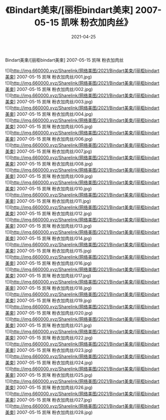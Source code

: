 ﻿---
layout: post
title:  《Bindart美束/[丽柜bindart美束] 2007-05-15 凯咪 粉衣加肉丝》
date:   2021-04-25
img: http://img.660000.xyz/Sharelink/网络美图/2021/Bindart美束/[丽柜bindart美束] 2007-05-15 凯咪 粉衣加肉丝/000.jpg
categories: [美女, 清纯, 唯美]
---

Bindart美束/[丽柜bindart美束] 2007-05-15 凯咪 粉衣加肉丝

 ![](http://img.660000.xyz/Sharelink/网络美图/2021/Bindart美束/[丽柜bindart美束] 2007-05-15 凯咪 粉衣加肉丝/001.jpg) <br>![](http://img.660000.xyz/Sharelink/网络美图/2021/Bindart美束/[丽柜bindart美束] 2007-05-15 凯咪 粉衣加肉丝/002.jpg) <br>![](http://img.660000.xyz/Sharelink/网络美图/2021/Bindart美束/[丽柜bindart美束] 2007-05-15 凯咪 粉衣加肉丝/003.jpg) <br>![](http://img.660000.xyz/Sharelink/网络美图/2021/Bindart美束/[丽柜bindart美束] 2007-05-15 凯咪 粉衣加肉丝/004.jpg) <br>![](http://img.660000.xyz/Sharelink/网络美图/2021/Bindart美束/[丽柜bindart美束] 2007-05-15 凯咪 粉衣加肉丝/005.jpg) <br>![](http://img.660000.xyz/Sharelink/网络美图/2021/Bindart美束/[丽柜bindart美束] 2007-05-15 凯咪 粉衣加肉丝/006.jpg) <br>![](http://img.660000.xyz/Sharelink/网络美图/2021/Bindart美束/[丽柜bindart美束] 2007-05-15 凯咪 粉衣加肉丝/007.jpg) <br>![](http://img.660000.xyz/Sharelink/网络美图/2021/Bindart美束/[丽柜bindart美束] 2007-05-15 凯咪 粉衣加肉丝/008.jpg) <br>![](http://img.660000.xyz/Sharelink/网络美图/2021/Bindart美束/[丽柜bindart美束] 2007-05-15 凯咪 粉衣加肉丝/009.jpg) <br>![](http://img.660000.xyz/Sharelink/网络美图/2021/Bindart美束/[丽柜bindart美束] 2007-05-15 凯咪 粉衣加肉丝/010.jpg) <br>![](http://img.660000.xyz/Sharelink/网络美图/2021/Bindart美束/[丽柜bindart美束] 2007-05-15 凯咪 粉衣加肉丝/011.jpg) <br>![](http://img.660000.xyz/Sharelink/网络美图/2021/Bindart美束/[丽柜bindart美束] 2007-05-15 凯咪 粉衣加肉丝/012.jpg) <br>![](http://img.660000.xyz/Sharelink/网络美图/2021/Bindart美束/[丽柜bindart美束] 2007-05-15 凯咪 粉衣加肉丝/013.jpg) <br>![](http://img.660000.xyz/Sharelink/网络美图/2021/Bindart美束/[丽柜bindart美束] 2007-05-15 凯咪 粉衣加肉丝/014.jpg) <br>![](http://img.660000.xyz/Sharelink/网络美图/2021/Bindart美束/[丽柜bindart美束] 2007-05-15 凯咪 粉衣加肉丝/015.jpg) <br>![](http://img.660000.xyz/Sharelink/网络美图/2021/Bindart美束/[丽柜bindart美束] 2007-05-15 凯咪 粉衣加肉丝/016.jpg) <br>![](http://img.660000.xyz/Sharelink/网络美图/2021/Bindart美束/[丽柜bindart美束] 2007-05-15 凯咪 粉衣加肉丝/017.jpg) <br>![](http://img.660000.xyz/Sharelink/网络美图/2021/Bindart美束/[丽柜bindart美束] 2007-05-15 凯咪 粉衣加肉丝/018.jpg) <br>![](http://img.660000.xyz/Sharelink/网络美图/2021/Bindart美束/[丽柜bindart美束] 2007-05-15 凯咪 粉衣加肉丝/019.jpg) <br>![](http://img.660000.xyz/Sharelink/网络美图/2021/Bindart美束/[丽柜bindart美束] 2007-05-15 凯咪 粉衣加肉丝/020.jpg) <br>![](http://img.660000.xyz/Sharelink/网络美图/2021/Bindart美束/[丽柜bindart美束] 2007-05-15 凯咪 粉衣加肉丝/021.jpg) <br>![](http://img.660000.xyz/Sharelink/网络美图/2021/Bindart美束/[丽柜bindart美束] 2007-05-15 凯咪 粉衣加肉丝/022.jpg) <br>![](http://img.660000.xyz/Sharelink/网络美图/2021/Bindart美束/[丽柜bindart美束] 2007-05-15 凯咪 粉衣加肉丝/023.jpg) <br>![](http://img.660000.xyz/Sharelink/网络美图/2021/Bindart美束/[丽柜bindart美束] 2007-05-15 凯咪 粉衣加肉丝/024.jpg) <br>![](http://img.660000.xyz/Sharelink/网络美图/2021/Bindart美束/[丽柜bindart美束] 2007-05-15 凯咪 粉衣加肉丝/025.jpg) <br>![](http://img.660000.xyz/Sharelink/网络美图/2021/Bindart美束/[丽柜bindart美束] 2007-05-15 凯咪 粉衣加肉丝/026.jpg) <br>![](http://img.660000.xyz/Sharelink/网络美图/2021/Bindart美束/[丽柜bindart美束] 2007-05-15 凯咪 粉衣加肉丝/027.jpg) <br>![](http://img.660000.xyz/Sharelink/网络美图/2021/Bindart美束/[丽柜bindart美束] 2007-05-15 凯咪 粉衣加肉丝/028.jpg) <br>